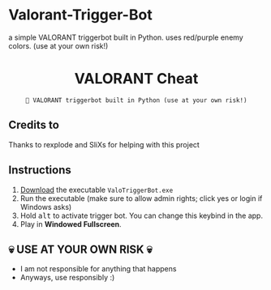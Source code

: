 # Valorant-Trigger-Bot
a simple VALORANT triggerbot built in Python. uses red/purple enemy colors. (use at your own risk!)

<div align=center>

  # VALORANT Cheat
  ```
  💎 VALORANT triggerbot built in Python (use at your own risk!)
  ```
 
  
</div>

## Credits to
Thanks to rexplode and SliXs for helping with this project

## Instructions
1. [Download](https://github.com/archyteks/Valorant-Trigger-Bot/releases/latest) the executable `ValoTriggerBot.exe`
2. Run the executable (make sure to allow admin rights; click yes or login if Windows asks)
3. Hold <kbd>alt</kbd> to activate trigger bot. You can change this keybind in the app.
4. Play in **Windowed Fullscreen**.


## 💀 USE AT YOUR OWN RISK 💀
- I am not responsible for anything that happens
- Anyways, use responsibly :)
